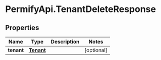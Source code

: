 # PermifyApi.TenantDeleteResponse

## Properties

Name | Type | Description | Notes
------------ | ------------- | ------------- | -------------
**tenant** | [**Tenant**](Tenant.md) |  | [optional] 


